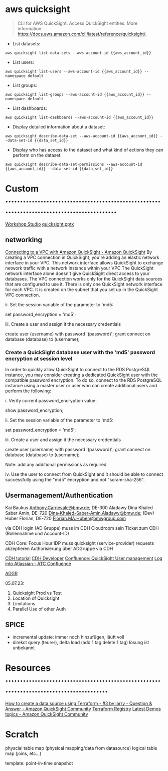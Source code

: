 # aws quicksight

> CLI for AWS QuickSight.
> Access QuickSight entities.
> More information: <https://docs.aws.amazon.com/cli/latest/reference/quicksight/>.

- List datasets:

`aws quicksight list-data-sets --aws-account-id {{aws_account_id}}`

- List users:

`aws quicksight list-users --aws-account-id {{aws_account_id}} --namespace default`

- List groups:

`aws quicksight list-groups --aws-account-id {{aws_account_id}} --namespace default`

- List dashboards:

`aws quicksight list-dashboards --aws-account-id {{aws_account_id}}`

- Display detailed information about a dataset:

`aws quicksight describe-data-set --aws-account-id {{aws_account_id}} --data-set-id {{data_set_id}}`

- Display who has access to the dataset and what kind of actions they can perform on the dataset:

`aws quicksight describe-data-set-permissions --aws-account-id {{aws_account_id}} --data-set-id {{data_set_id}}`


# Custom ...........................................................................................
[Workshop Studio](https://catalog.workshops.aws/quicksight/en-US/anonymous-embedding/2-embedding-workflow)
[quicksight.pptx]($HOME/vimwiki/help/aws/quicksight.pptx)

## networking
[Connecting to a VPC with Amazon QuickSight - Amazon QuickSight](https://docs.aws.amazon.com/quicksight/latest/user/working-with-aws-vpc.html)
By creating a VPC connection in QuickSight, you're adding an elastic network interface in your VPC. This network interface allows QuickSight to exchange network traffic with a network instance within your VPC
The QuickSight network interface alone doesn't give QuickSight direct access to your databases. The VPC connection works only for the QuickSight data sources that are configured to use it.
There is only one QuickSight network interface for each VPC. It is created on the subnet that you set up in the QuickSight VPC connection.


ii. Set the session variable of the parameter to 'md5:

   set password_encryption = 'md5';

iii. Create a user and assign it the necessary credentials

   create user (username) with password '(password)';
   grant connect on database (database) to (username);


### Create a QuickSight database user with the 'md5' password encryption at session level
In order to quickly allow QuickSight to connect to the RDS PostgreSQL instance, you may consider creating a dedicated QuickSight user with the compatible password encryption. To do so, connect to the RDS PostgreSQL instance using a master user or user who can create additional users and perform the following:

   i. Verify current password_encryption value:

   show password_encryption;

   ii. Set the session variable of the parameter to 'md5:

   set password_encryption = 'md5';

   iii. Create a user and assign it the necessary credentials

   create user (username) with password '(password)';
   grant connect on database (database) to (username);

 Note: add any additional permissions as required.

   iv. Use the user to connect from QuickSight and it should be able to connect successfully using the "md5" encryption and not "scram-sha-256".


## Usermanagement/Authentication
Kai Baukus
Anthony.Carnevale@bmw.de; DE-300
Aladawy Dina Khaled Saber Amin, DE-720 <Dina-Khaled-Saber-Amin.Aladawy@bmw.de>; (Dev)
Huber Florian, DE-720 <Florian.MA.Huber@bmwgroup.com>

via CDH login (AD Gruppe)
muss im CDH Cloudroom sein
Ticket zum CDH (Rollennahme und Account-ID)

CDH Core: Focus Hour
IDP muss quicksight (service-provider) requests akzeptieren
Authorisierung über ADGruppe via CDH

[CDH tutorial](https://data.bmw.cloud/docs/reference_guides/x_5_quicksight.html)
[CDH Developer](https://data.bmw.cloud/docs/for_cdh_developers/auth/index.html#quicksight-support)
[Confluence: QuickSight User management](https://atc.bmwgroup.net/confluence/display/CDHX/QuickSight+User+management)
[Log into Atlassian - ATC Confluence](https://atc.bmwgroup.net/confluence/display/CDHX/Federated+Service+Interface+Contract+TEMPLATE)

[ADGR](https://adgr-prod.bmwgroup.net/adgr/client_selection.jsf?dswid=515)

05.07.23:
1. Quicksight Prod vs Test
2. Location of Quicksight
3. Limitations
4. Parallel Use of other Auth


## SPICE
- incremental update: immer noch hinzufügen, läuft voll
- direkct query (teurer), delta load (add 1 tag delete 1 tag) lösung ist unbekannt




# Resources ........................................................................................
[How to create a data source using Terraform - #3 by larry - Question & Answer - Amazon QuickSight Community](https://community.amazonquicksight.com/t/how-to-create-a-data-source-using-terraform/11007/3)
[Terraform Registry](https://registry.terraform.io/providers/hashicorp/aws/latest/docs/resources/quicksight_vpc_connection)
[Latest Demos topics - Amazon QuickSight Community](https://community.amazonquicksight.com/c/learning-center/developer/demos/38)


# Scratch
physcial table map (physical mapping/data from datasource)
logical table map (joins, etc...)

template: point-in-time snapshot
